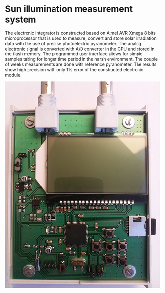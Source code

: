 # Sun illumination measurement system
The electronic integrator is constructed based on Atmel AVR Xmega 8 bits microprocessor that is used to measure, convert and store solar irradiation data with the use of precise photoelectric pyranometer. The analog electronic signal is converted with A/D converter in the CPU and stored in the flash memory. The programmed user interface allows for simple samples taking for
longer time period in the harsh environment. The couple of weeks measurements are done with reference pyranometer. The results show high precision with only 1% error of the constructed electronic module.

![alt text](https://github.com/dglowienka/sun_illumination_measurement/blob/master/device.jpg)
